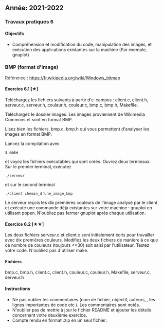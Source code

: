 Année: 2021-2022
----------------

### Travaux pratiques 6

#### Objectifs

-   Compréhension et modification du code, manipulation des images, et
    exécution des applications existantes sur la machine (Par exemple,
    gnuplot)

### BMP (format d'image)

Référence : <https://fr.wikipedia.org/wiki/Windows_bitmap>

#### Exercice 6.1 [★]


Téléchargez les fichiers suivants à partir d'e-campus : client.c,
client.h, serveur.c, serveur.h, couleur.h, couleur.c, bmp.c, bmp.h,
Makefile.

Téléchargez le dossier images. Les images proviennent de Wikimedia
Commons et sont en format BMP.

Lisez bien les fichiers. bmp.c, bmp.h qui vous permettent d'analyser les
images en format BMP.

Lancez la compilation avec

```
$ make             
```

et voyez les fichiers exécutables qui sont créés. Ouvrez deux terminaux.
Sur le premier terminal, exécutez

```
./serveur             
```

et sur le second terminal

```
./client chemin_d’une_image_bmp             
```

Le serveur reçois les dix premières couleurs de l'image analysé par le
client et exécute une commande déjà existantes sur votre machine :
gnuplot en utilisant popen. N'oubliez pas fermer gnuplot après chaque
utilisation.


#### Exercice 6.2 [★★]


Les deux fichiers serveur.c et client.c sont initialement écris pour
travailler avec dix premières couleurs. Modifiez les deux fichiers de
manière à ce que ce nombre de couleurs (toujours \<=30) soit saisi par
l'utilisateur. Testez votre code. N'oubliez pas d'utiliser make.


#### Fichiers

bmp.c, bmp.h, client.c, client.h, couleur.c, couleur.h, Makefile,
serveur.c, serveur.h

#### Instructions

-   Ne pas oublier les commentaires (nom de fichier, objectif, auteurs,
    , les lignes importantes de code etc.). Les commentaires sont notés.
-   N'oublier pas de mettre à jour le fichier README et ajouter les
    détails concernant votre deuxième exercice.
-   Compte rendu en format .zip en un seul fichier.


